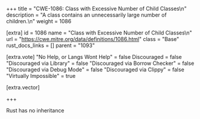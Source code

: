 +++
title = "CWE-1086: Class with Excessive Number of Child Classes\n"
description = "A class contains an unnecessarily large number of children.\n"
weight = 1086

[extra]
id = 1086
name = "Class with Excessive Number of Child Classes\n"
url = "https://cwe.mitre.org/data/definitions/1086.html"
class = "Base"
rust_docs_links = []
parent = "1093"

[extra.vote]
"No Help, or Langs Wont Help" = false
Discouraged = false
"Discouraged via Library" = false
"Discouraged via Borrow Checker" = false
"Discouraged via Debug Mode" = false
"Discouraged via Clippy" = false
"Virtually Impossible" = true

[extra.vector]

+++

Rust has no inheritance